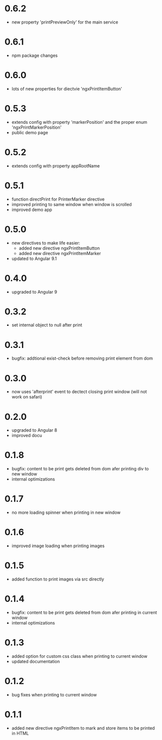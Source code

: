 # 0.6.2
- new property 'printPreviewOnly' for the main service

# 0.6.1
- npm package changes

# 0.6.0
- lots of new properties for diectvie 'ngxPrintItemButton'

# 0.5.3
- extends config with property 'markerPosition' and the proper enum 'ngxPrintMarkerPosition'
- public demo page

# 0.5.2
- extends config with property appRootName

# 0.5.1
- function directPrint for PrinterMarker directive 
- improved printing to same window when window is scrolled
- improved demo app

# 0.5.0
- new directives to make life easier:
    - added new directive ngxPrintItemButton
    - added new directive ngxPrintItemMarker
- updated to Angular 9.1

# 0.4.0
- upgraded to Angular 9

# 0.3.2
- set internal object to null after print

# 0.3.1
- bugfix: addtional exist-check before removing print element from dom

# 0.3.0
- now uses 'afterprint' event to dectect closing print window (will not work on safari)

# 0.2.0
- upgraded to Angular 8
- improved docu

# 0.1.8
- bugfix: content to be print gets deleted from dom afer printing div to new window 
- internal optimizations

# 0.1.7
- no more loading spinner when printing in new window

# 0.1.6
- improved image loading when printing images

# 0.1.5
- added function to print images via src directly

# 0.1.4
- bugfix: content to be print gets deleted from dom afer printing in current window 
- internal optimizations

# 0.1.3
- added option for custom css class when printing to current window
- updated documentation

# 0.1.2
- bug fixes when printing to current window

# 0.1.1
- added new directive ngxPrintItem to mark and store items to be printed in HTML